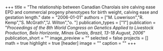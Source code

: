 +++
title = "The relationship between Canadian Charolais sire calving ease EPD and commercial progeny phenotypes for birth weight, calving ease and gestation length."
date = "2006-01-01"
authors = ["M. Lowerison","R. Kemp","S. McGrath","J. Wilton","o. "]
publication_types = ["1"]
publication = "_Proceedings of the 8th World Congress on Genetics Applied to Livestock Production, Belo Horizonte, Minas Gerais, Brazil, 13-18 August, 2006_"
publication_short = ""
image_preview = ""
selected = false
projects = []
math = true
highlight = true
[header]
image = ""
caption = ""
+++

